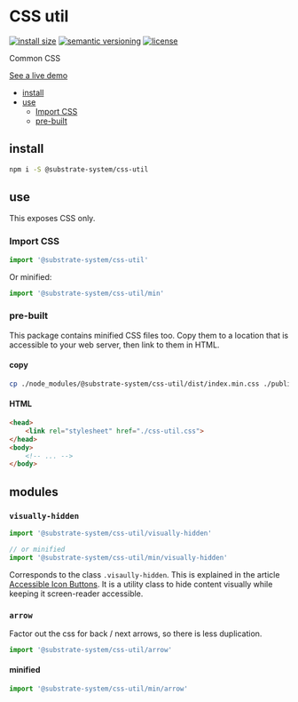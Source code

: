 # CSS util
[![install size](https://packagephobia.com/badge?p=@substrate-system/css-util)](https://packagephobia.com/result?p=@substrate-system/css-util)
[![semantic versioning](https://img.shields.io/badge/semver-2.0.0-blue?logo=semver&style=flat-square)](https://semver.org/)
[![license](https://img.shields.io/badge/license-MIT-brightgreen.svg?style=flat-square)](LICENSE)

Common CSS

[See a live demo](https://substrate-system.github.io/css-util/)

<!-- toc -->

- [install](#install)
- [use](#use)
  * [Import CSS](#import-css)
  * [pre-built](#pre-built)

<!-- tocstop -->

## install

```sh
npm i -S @substrate-system/css-util
```

## use
This exposes CSS only.

### Import CSS

```js
import '@substrate-system/css-util'
```

Or minified:
```js
import '@substrate-system/css-util/min'
```

### pre-built
This package contains minified CSS files too. Copy them to a location that is
accessible to your web server, then link to them in HTML.

#### copy
```sh
cp ./node_modules/@substrate-system/css-util/dist/index.min.css ./public/css-util.css
```

#### HTML
```html
<head>
    <link rel="stylesheet" href="./css-util.css">
</head>
<body>
    <!-- ... -->
</body>
```

## modules

### `visually-hidden`

```js
import '@substrate-system/css-util/visually-hidden'

// or minified
import '@substrate-system/css-util/min/visually-hidden'
```

Corresponds to the class `.visaully-hidden`. This is explained in the article [Accessible Icon Buttons](https://www.sarasoueidan.com/blog/accessible-icon-buttons/). It is a utility class to hide content visually while keeping it screen-reader accessible.

### `arrow`
Factor out the css for back / next arrows, so there is less duplication.

```js
import '@substrate-system/css-util/arrow'
```

#### minified
```js
import '@substrate-system/css-util/min/arrow'
```
